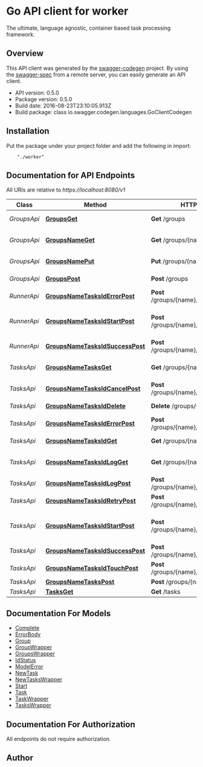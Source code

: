 # Go API client for worker

The ultimate, language agnostic, container based task processing framework.

## Overview
This API client was generated by the [swagger-codegen](https://github.com/swagger-api/swagger-codegen) project.  By using the [swagger-spec](https://github.com/swagger-api/swagger-spec) from a remote server, you can easily generate an API client.

- API version: 0.5.0
- Package version: 0.5.0
- Build date: 2016-08-23T23:10:05.913Z
- Build package: class io.swagger.codegen.languages.GoClientCodegen

## Installation
Put the package under your project folder and add the following in import:
```
    "./worker"
```

## Documentation for API Endpoints

All URIs are relative to *https://localhost:8080/v1*

Class | Method | HTTP request | Description
------------ | ------------- | ------------- | -------------
*GroupsApi* | [**GroupsGet**](docs/GroupsApi.md#groupsget) | **Get** /groups | Get all group names.
*GroupsApi* | [**GroupsNameGet**](docs/GroupsApi.md#groupsnameget) | **Get** /groups/{name} | Get information for a group.
*GroupsApi* | [**GroupsNamePut**](docs/GroupsApi.md#groupsnameput) | **Put** /groups/{name} | Create/update a task group.
*GroupsApi* | [**GroupsPost**](docs/GroupsApi.md#groupspost) | **Post** /groups | Post new group
*RunnerApi* | [**GroupsNameTasksIdErrorPost**](docs/RunnerApi.md#groupsnametasksiderrorpost) | **Post** /groups/{name}/tasks/{id}/error | Mark task as failed.
*RunnerApi* | [**GroupsNameTasksIdStartPost**](docs/RunnerApi.md#groupsnametasksidstartpost) | **Post** /groups/{name}/tasks/{id}/start | Mark task as started, ie: status &#x3D; &#39;running&#39;
*RunnerApi* | [**GroupsNameTasksIdSuccessPost**](docs/RunnerApi.md#groupsnametasksidsuccesspost) | **Post** /groups/{name}/tasks/{id}/success | Mark task as succeeded.
*TasksApi* | [**GroupsNameTasksGet**](docs/TasksApi.md#groupsnametasksget) | **Get** /groups/{name}/tasks | Get task list by group name.
*TasksApi* | [**GroupsNameTasksIdCancelPost**](docs/TasksApi.md#groupsnametasksidcancelpost) | **Post** /groups/{name}/tasks/{id}/cancel | Cancel a task.
*TasksApi* | [**GroupsNameTasksIdDelete**](docs/TasksApi.md#groupsnametasksiddelete) | **Delete** /groups/{name}/tasks/{id} | Delete the task.
*TasksApi* | [**GroupsNameTasksIdErrorPost**](docs/TasksApi.md#groupsnametasksiderrorpost) | **Post** /groups/{name}/tasks/{id}/error | Mark task as failed.
*TasksApi* | [**GroupsNameTasksIdGet**](docs/TasksApi.md#groupsnametasksidget) | **Get** /groups/{name}/tasks/{id} | Gets task by id
*TasksApi* | [**GroupsNameTasksIdLogGet**](docs/TasksApi.md#groupsnametasksidlogget) | **Get** /groups/{name}/tasks/{id}/log | Get the log of a completed task.
*TasksApi* | [**GroupsNameTasksIdLogPost**](docs/TasksApi.md#groupsnametasksidlogpost) | **Post** /groups/{name}/tasks/{id}/log | Send in a log for storage.
*TasksApi* | [**GroupsNameTasksIdRetryPost**](docs/TasksApi.md#groupsnametasksidretrypost) | **Post** /groups/{name}/tasks/{id}/retry | Retry a task.
*TasksApi* | [**GroupsNameTasksIdStartPost**](docs/TasksApi.md#groupsnametasksidstartpost) | **Post** /groups/{name}/tasks/{id}/start | Mark task as started, ie: status &#x3D; &#39;running&#39;
*TasksApi* | [**GroupsNameTasksIdSuccessPost**](docs/TasksApi.md#groupsnametasksidsuccesspost) | **Post** /groups/{name}/tasks/{id}/success | Mark task as succeeded.
*TasksApi* | [**GroupsNameTasksIdTouchPost**](docs/TasksApi.md#groupsnametasksidtouchpost) | **Post** /groups/{name}/tasks/{id}/touch | Extend task timeout.
*TasksApi* | [**GroupsNameTasksPost**](docs/TasksApi.md#groupsnametaskspost) | **Post** /groups/{name}/tasks | Enqueue task
*TasksApi* | [**TasksGet**](docs/TasksApi.md#tasksget) | **Get** /tasks | Get next task.


## Documentation For Models

 - [Complete](docs/Complete.md)
 - [ErrorBody](docs/ErrorBody.md)
 - [Group](docs/Group.md)
 - [GroupWrapper](docs/GroupWrapper.md)
 - [GroupsWrapper](docs/GroupsWrapper.md)
 - [IdStatus](docs/IdStatus.md)
 - [ModelError](docs/ModelError.md)
 - [NewTask](docs/NewTask.md)
 - [NewTasksWrapper](docs/NewTasksWrapper.md)
 - [Start](docs/Start.md)
 - [Task](docs/Task.md)
 - [TaskWrapper](docs/TaskWrapper.md)
 - [TasksWrapper](docs/TasksWrapper.md)


## Documentation For Authorization

 All endpoints do not require authorization.


## Author



